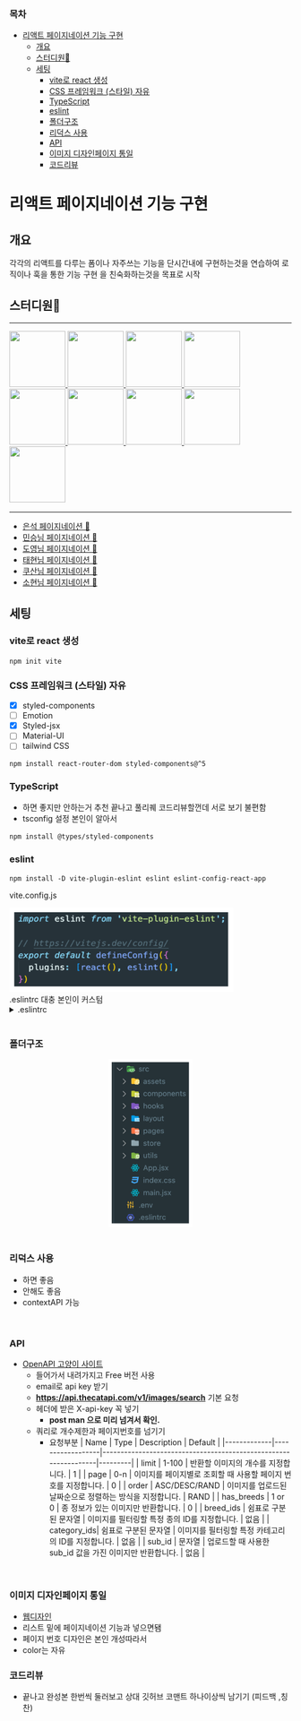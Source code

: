 ### 목차

- [리액트 페이지네이션 기능 구현](#리액트-페이지네이션-기능-구현)
  - [개요](#개요)
  - [스터디원🤔](#스터디원)
  - [세팅](#세팅)
    - [vite로 react 생성](#vite로-react-생성)
    - [CSS 프레임워크 (스타일) 자유](#css-프레임워크-스타일-자유)
    - [TypeScript](#typescript)
    - [eslint](#eslint)
    - [폴더구조](#폴더구조)
    - [리덕스 사용](#리덕스-사용)
    - [API](#api)
    - [이미지 디자인페이지 통일](#이미지-디자인페이지-통일)
    - [코드리뷰](#코드리뷰)

# 리액트 페이지네이션 기능 구현

## 개요

각각의 리액트를 다루는 폼이나 자주쓰는 기능을 단시간내에 구현하는것을 연습하여 로직이나 훅을 통한 기능 구현 을 친숙화하는것을 목표로 시작

## 스터디원🤔

---

  <a href="https://github.com/nonjk2">
      <img src="https://github.com/nonjk2.png" width="100" height="100"/>
  </a>

  <a href="https://github.com/helloworld442">
      <img src="https://github.com/helloworld442.png" width="100" height="100"/>
  </a>

  <a href="https://github.com/Hyeon12">
      <img src="https://github.com/Hyeon12.png" width="100" height="100"/>
  </a>

  <a href="https://github.com/nayoung3669">
      <img src="https://github.com/nayoung3669.png" width="100" height="100"/>
  </a>

  <a href="https://github.com/doyoung1002">
      <img src="https://github.com/doyoung1002.png" width="100" height="100"/>
  </a>
  <a href="https://github.com/Haru-Im">
      <img src="https://github.com/Haru-Im.png" width="100" height="100"/>
  </a>
  <a href="https://github.com/taehyunkim3">
      <img src="https://github.com/taehyunkim3.png" width="100" height="100"/>
  </a>
  <a href="https://github.com/kangsinbeom">
      <img src="https://github.com/kangsinbeom.png" width="100" height="100"/>
  </a>

  <br>
  <a href="https://github.com/khu107">
      <img src="https://github.com/khu107.png" width="100" height="100"/>
  </a>
  
---
- [은석 페이지네이션 🔗](react-study-nu.vercel.app)
- [민승님 페이지네이션 🔗](react-pagingnation.vercel.app)
- [도영님 페이지네이션 🔗](react-hardstudy.vercel.app)
- [태현님 페이지네이션 🔗](react-study-pagination.vercel.appResources)
- [쿠산님 페이지네이션 🔗](https://jocular-choux-a0fbec.netlify.app)
- [소현님 페이지네이션 🔗](https://silver-homework.vercel.app/)
## 세팅

### vite로 react 생성

```shell
npm init vite
```

### CSS 프레임워크 (스타일) 자유

- [x] styled-components
- [ ] Emotion
- [x] Styled-jsx
- [ ] Material-UI
- [ ] tailwind CSS

```shell
npm install react-router-dom styled-components@^5
```

### TypeScript

- 하면 좋지만 안하는거 추천 끝나고 풀리퀘 코드리뷰할껀데 서로 보기 불편함
- tsconfig 설정 본인이 알아서

```shell
npm install @types/styled-components
```

### eslint

```shell
npm install -D vite-plugin-eslint eslint eslint-config-react-app
```

vite.config.js

<img src="img/aaa.png" width="400" height="150"/>
<br>
.eslintrc
대충 본인이 커스텀

<details>
  <summary>.eslintrc</summary>
  <div markdown="1">

```shell
{
  "env": { "browser": true, "es2020": true },
  "extends": [
    "eslint:recommended",
    // "plugin:@typescript-eslint/recommended",
    "plugin:react-hooks/recommended",
    "plugin:react/recommended"
  ],
  // "parser": "@typescript-eslint/parser",
  "parserOptions": { "ecmaVersion": "latest", "sourceType": "module" },
  "plugins": ["react-refresh"],
  "rules": {
    "react-refresh/only-export-components": "warn"
  }
}

```

  </div>
</details>

<br>

### 폴더구조

<center>
   <img src="img/fol.png" width="150" height="300"/>
</center>
<br>

### 리덕스 사용

- 하면 좋음
- 안해도 좋음
- contextAPI 가능

<br>

### API

- [OpenAPI 고양이 사이트](https://thecatapi.com/)
  - 들어가서 내려가지고 Free 버전 사용
  - email로 api key 받기
  - **https://api.thecatapi.com/v1/images/search** 기본 요청
  - 헤더에 받은 X-api-key 꼭 넣기
    - **post man 으로 미리 넘겨서 확인.**
  - 쿼리로 개수제한과 페이지번호를 넘기기
    - 요청부분
      | Name | Type | Description | Default |
      |-------------|------------------|-----------------------------------------------------------------|---------|
      | limit | 1-100 | 반환할 이미지의 개수를 지정합니다. | 1 |
      | page | 0-n | 이미지를 페이지별로 조회할 때 사용할 페이지 번호를 지정합니다. | 0 |
      | order | ASC/DESC/RAND | 이미지를 업로드된 날짜순으로 정렬하는 방식을 지정합니다. | RAND |
      | has_breeds | 1 or 0 | 종 정보가 있는 이미지만 반환합니다. | 0 |
      | breed_ids | 쉼표로 구분된 문자열 | 이미지를 필터링할 특정 종의 ID를 지정합니다. | 없음 |
      | category_ids| 쉼표로 구분된 문자열 | 이미지를 필터링할 특정 카테고리의 ID를 지정합니다. | 없음 |
      | sub_id | 문자열 | 업로드할 때 사용한 sub_id 값을 가진 이미지만 반환합니다. | 없음 |

<br>

### 이미지 디자인페이지 통일

- [웹디자인](https://gsap-flip-grid-view.webflow.io/)
- 리스트 밑에 페이지네이션 기능과 넣으면됌
- 페이지 번호 디자인은 본인 개성따라서
- color는 자유
  <br>

### 코드리뷰

- 끝나고 완성본 한번씩 둘러보고 상대 깃허브 코맨트 하나이상씩 남기기 (피드백 ,칭찬)
